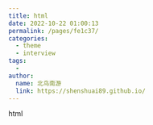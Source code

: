 ```yaml
---
title: html
date: 2022-10-22 01:00:13
permalink: /pages/fe1c37/
categories:
  - theme
  - interview
tags:
  - 
author: 
  name: 北鸟南游
  link: https://shenshuai89.github.io/
---
```

html